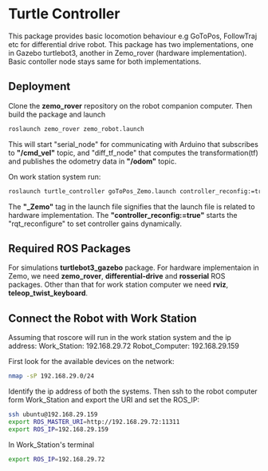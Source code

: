 
# Turtle Controller

This package provides basic locomotion behaviour e.g GoToPos, FollowTraj etc for differential drive robot. This package has two implementations, one in Gazebo turtlebot3, another in Zemo_rover (hardware implementation). Basic contoller node stays same for both implementations.



## Deployment


Clone the **zemo_rover** repository on the robot companion computer. Then build the package and launch 

```bash
roslaunch zemo_rover zemo_robot.launch
```
This will start "serial_node" for communicating with Arduino that subscribes to **"/cmd_vel"** topic, and "diff_tf_node" that computes the transformation(tf) and publishes the odometry data in **"/odom"** topic.

On work station system run:

```bash
roslaunch turtle_controller goToPos_Zemo.launch controller_reconfig:=true
```
The **"_Zemo"** tag in the launch file signifies that the launch file is related to hardware implementation. The **"controller_reconfig:=true"** starts the "rqt_reconfigure" to set controller gains dynamically.


 

## Required ROS Packages

For simulations **turtlebot3_gazebo** package.
For hardware implementaion in Zemo, we need **zemo_rover**, **differential-drive** and **rosserial** ROS packages.
Other than that for work station computer we need **rviz**, **teleop_twist_keyboard**.
## Connect the Robot with Work Station

Assuming that roscore will run in the work station system and the ip address:
Work_Station: 192.168.29.72
Robot_Computer: 192.168.29.159

First look for the available devices on the network:
```bash
nmap -sP 192.168.29.0/24
```
Identify the ip address of both the systems.
Then ssh to the robot computer form Work_Station and export the URI and set the ROS_IP:
```bash
ssh ubuntu@192.168.29.159
export ROS_MASTER_URI=http://192.168.29.72:11311
export ROS_IP=192.168.29.159
```
In Work_Station's terminal
```bash
export ROS_IP=192.168.29.72
```
